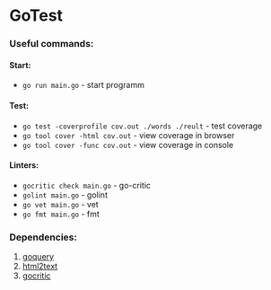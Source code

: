 # GoTest
### Useful commands:

#### Start:
* `go run main.go`                                      - start programm

#### Test:
* `go test -coverprofile cov.out ./words ./reult`       - test coverage
* `go tool cover -html cov.out`                         - view coverage in browser
* `go tool cover -func cov.out`                         - view coverage in console

#### Linters:
* `gocritic check main.go` - go-critic
* `golint main.go`         - golint
* `go vet main.go`         - vet
* `go fmt main.go`         - fmt

### Dependencies:
1) [goquery](github.com/PuerkitoBio/goquery) 
2) [html2text](jaytaylor.com/html2text)
3) [gocritic](https://github.com/go-critic/go-critic) 

